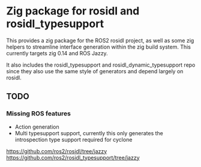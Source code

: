 # Zig package for rosidl and rosidl_typesupport

This provides a zig package for the ROS2 rosidl project, as well as some zig helpers to streamline
interface generation within the zig build system. This currently targets zig 0.14 and ROS Jazzy.

It also includes the rosidl_typesupport and rosidl_dynamic_typesupport repo since they also use the
same style of generators and depend largely on rosidl.

## TODO

### Missing ROS features
 - Action generation
 - Multi typesupport support, currently this only generates the introspection type support required
   for cyclone

https://github.com/ros2/rosidl/tree/jazzy
https://github.com/ros2/rosidl_typesupport/tree/jazzy
